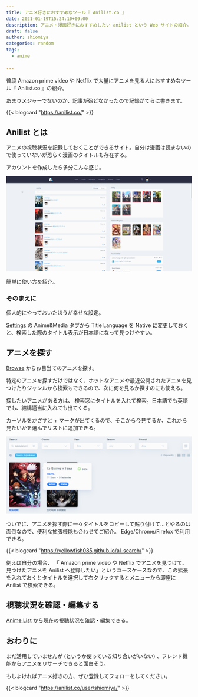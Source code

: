 ```yaml
---
title: アニメ好きにおすすめなツール『 Anilist.co 』
date: 2021-01-19T15:24:10+09:00
description: アニメ・漫画好きにおすすめしたい anilist という Web サイトの紹介。
draft: false
author: shiomiya
categories: random
tags:
  - anime

---
```


普段 Amazon prime video や Netflix で大量にアニメを見る人におすすめなツール『 Anilist.co 』の紹介。

あまりメジャーでないのか、記事が殆どなかったので記録がてらに書きます。

{{< blogcard "https://anilist.co/" >}}

## Anilist とは

アニメの視聴状況を記録しておくことができるサイト。自分は漫画は読まないので使っていないが恐らく漫画のタイトルも存在する。

アカウントを作成したら多分こんな感じ。

![](2021-01-19_15-37_firefox.png)

簡単に使い方を紹介。

### そのまえに

個人的にやっておいたほうが幸せな設定。

[Settings](https://anilist.co/settings) の Anime&Media タブから Title Language を Native に変更しておくと、検索した際のタイトル表示が日本語になって見つけやすい。

## アニメを探す

[Browse](https://anilist.co/search/anime) からお目当てのアニメを探す。

特定のアニメを探すだけではなく、ホットなアニメや最近公開されたアニメを見つけたりジャンルから検索もできるので、次に何を見るか探すのにも使える。

探したいアニメがある方は、 検索窓にタイトルを入れて検索。日本語でも英語でも、結構適当に入れても出てくる。

カーソルをかざすと + マークが出てくるので、そこから今見てるか、これから見たいかを選んでリストに追加できる。

![](2021-01-19_16-00_firefox.png)

ついでに、アニメを探す際に一々タイトルをコピーして貼り付けて…とやるのは面倒なので、便利な拡張機能も合わせてご紹介。 Edge/Chrome/Firefox で利用できる。

{{< blogcard "https://yellowfish085.github.io/al-search/" >}}

例えば自分の場合、 「 Amazon prime video や Netflix でアニメを見つけて、見つけたアニメを Anilist へ登録したい」というユースケースなので、この拡張を入れておくとタイトルを選択して右クリックするとメニューから即座に Anilist で検索できる。

## 視聴状況を確認・編集する

[Anime List](https://anilist.co/user/shiomiya/animelist) から現在の視聴状況を確認・編集できる。

## おわりに

まだ活用していませんが (というか使っている知り合いがいない) 、フレンド機能からアニメをリサーチできると面白そう。

もしよければアニメ好きの方、ぜひ登録してフォローをしてください。

{{< blogcard "https://anilist.co/user/shiomiya/" >}}
